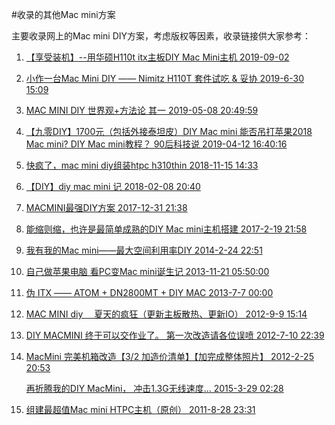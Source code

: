 #收录的其他Mac mini方案

主要收录网上的Mac mini DIY方案，考虑版权等因素，收录链接供大家参考：

1. [【享受装机】--用华硕H110t itx主板DIY Mac Mini主机  2019-09-02](https://zhuanlan.zhihu.com/p/80709950)

2. [小作一台Mac Mini DIY —— Nimitz H110T 套件试吃 & 妥协 2019-6-30 15:09](https://www.chiphell.com/thread-2011032-1-1.html)

3. [MAC MINI DIY 世界观+方法论 其一 2019-05-08 20:49:59](https://www.bilibili.com/video/av51845602/)

4. [【九零DIY】1700元（包括外接泰坦皮）DIY Mac mini 能否吊打苹果2018 Mac mini? DIY Mac mini教程？ 90后科技说 2019-04-12 16:40:16](https://www.bilibili.com/video/av48961581/)

5. [快疯了，mac mini diy组装htpc h310thin 2018-11-15 14:33](https://tieba.baidu.com/p/5950822892)

6. [【DIY】diy mac mini 记 2018-02-08 20:40](https://tieba.baidu.com/p/5545559625)

7. [MACMINI最强DIY方案 2017-12-31 21:38](https://tieba.baidu.com/p/5499326982)

8. [能缩则缩，也许是最简单成熟的DIY Mac mini主机搭建 2017-2-19 21:58](https://www.chiphell.com/thread-1706134-1-1.html)

9. [我有我的Mac mini——最大空间利用率DIY 2014-2-24 22:51](https://www.chiphell.com/thread-952957-1-1.html)

10. [自己做苹果电脑 看PC变Mac mini诞生记 2013-11-21 05:50:00](http://mb.zol.com.cn/413/4131957_all.html)

11. [伪 ITX —— ATOM + DN2800MT + DIY MAC 2013-7-7 00:00](https://www.chiphell.com/forum.php?mod=viewthread&tid=805561)

12. [MAC MINI diy 　夏天的疯狂（更新主板散热、更新IO） 2012-9-9 15:14](http://we.poppur.com/thread-1981618-1-1.html)

13. [DIY MACMINI 终于可以交作业了。 第一次改造请各位误喷 2012-7-10 22:39](https://www.chiphell.com/thread-514735-1-1.html)

14. [MacMini 完美机箱改造【3/2 加造价清单】【加完成整体照片】 2012-2-25 20:53](https://www.chiphell.com/thread-368557-1-1.html)    
 
	[再折腾我的DIY MacMini， 冲击1.3G无线速度... 2015-3-29 02:28](https://www.chiphell.com/thread-1263213-1-1.html)

15. [组建最超值Mac mini HTPC主机（原创） 2011-8-28 23:31](https://www.chiphell.com/thread-256895-1-1.html)
